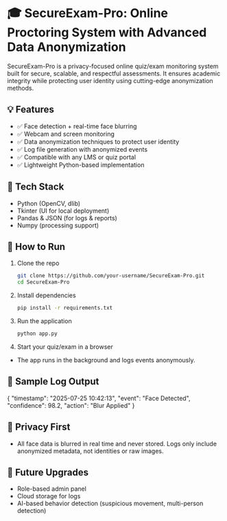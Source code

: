# 🎓 SecureExam-Pro: Online Proctoring System with Advanced Data Anonymization

SecureExam-Pro is a privacy-focused online quiz/exam monitoring system built for secure, scalable, and respectful assessments. It ensures academic integrity while protecting user identity using cutting-edge anonymization methods.

## 💡 Features

- ✅ Face detection + real-time face blurring
- ✅ Webcam and screen monitoring
- ✅ Data anonymization techniques to protect user identity
- ✅ Log file generation with anonymized events
- ✅ Compatible with any LMS or quiz portal
- ✅ Lightweight Python-based implementation

## 🧠 Tech Stack

- Python (OpenCV, dlib)
- Tkinter (UI for local deployment)
- Pandas & JSON (for logs & reports)
- Numpy (processing support)

## 🚀 How to Run

1. Clone the repo  
   ```bash
   git clone https://github.com/your-username/SecureExam-Pro.git
   cd SecureExam-Pro

2. Install dependencies  
   ```bash
   pip install -r requirements.txt

3. Run the application  
   ```bash
   python app.py

4. Start your quiz/exam in a browser
- The app runs in the background and logs events anonymously.

## 📁 Sample Log Output

{
  "timestamp": "2025-07-25 10:42:13",
  "event": "Face Detected",
  "confidence": 98.2,
  "action": "Blur Applied"
}

## 🔐 Privacy First
- All face data is blurred in real time and never stored. Logs only include anonymized metadata, not identities or raw images.

## 🚧 Future Upgrades
- Role-based admin panel
- Cloud storage for logs
- AI-based behavior detection (suspicious movement, multi-person detection)
